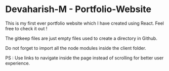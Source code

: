 # Devaharish-M - Portfolio-Website

This is my first ever portfolio website which I have created using React. Feel free to check it out !

The gitkeep files are just empty files used to create a directory in Github.

Do not forget to import all the node modules inside the client folder.

PS : Use links to navigate inside the page instead of scrolling for better user experience.
